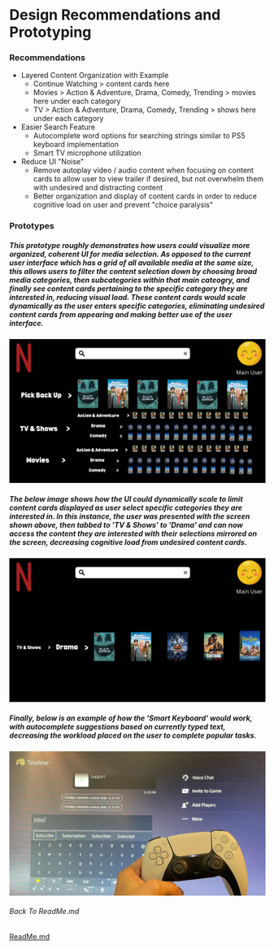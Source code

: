# Design Recommendations and Prototyping

### Recommendations
- Layered Content Organization with Example
    - Continue Watching > content cards here
    - Movies > Action & Adventure, Drama, Comedy, Trending > movies here under each category
    -  TV > Action & Adventure, Drama, Comedy, Trending > shows here under each category
- Easier Search Feature
    - Autocomplete word options for searching strings similar to PS5 keyboard implementation 
    - Smart TV microphone utilization
- Reduce UI "Noise"
    - Remove autoplay video / audio content when focusing on content cards to allow user to view trailer if desired, but not overwhelm them with undesired and distracting content
    - Better organization and display of content cards in order to reduce cognitive load on user and prevent "choice paralysis" 



### Prototypes

##### This prototype roughly demonstrates how users could visualize more organized, coherent UI for media selection. As opposed to the current user interface which has a grid of all available media at the same size, this allows users to filter the content selection down by choosing broad media categories, then subcategories within that main cateogry, and finally see content cards pertaining to the specific category they are interested in, reducing visual load. These content cards would scale dynamically as the user enters specific categories, eliminating undesired content cards from appearing and making better use of the user interface. 
![image](/imgs/homepage.png)

##### The below image shows how the UI could dynamically scale to limit content cards displayed as user select specific categories they are interested in. In this instance, the user was presented with the screen shown above, then tabbed to 'TV & Shows' to 'Drama' and can now access the content they are interested with their selections mirrored on the screen, decreasing cognitive load from undesired content cards. 
![image](/imgs/selected.png)

##### Finally, below is an example of how the 'Smart Keyboard' would work, with autocomplete suggestions based on currently typed text, decreasing the workload placed on the user to complete popular tasks. 
![image](/imgs/smartSearch.png)

###### Back To ReadMe.md
[ReadMe.md](https://github.com/seanmoserr/IT3600Final/blob/main/README.md)

